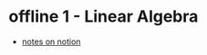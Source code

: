 # offline 1 - Linear Algebra

- [notes on notion](https://asifajrof.notion.site/offline-1-linear-algebra-b52129b0778a4c8d98edca5d3529185a)
